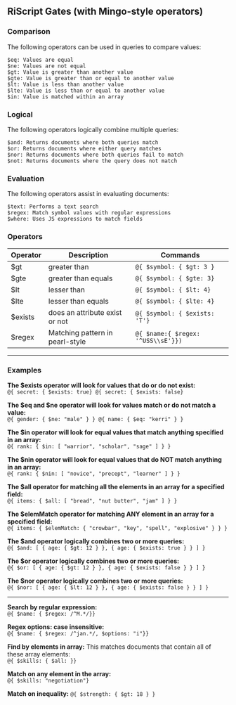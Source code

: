 ## RiScript Gates (with Mingo-style operators)

### Comparison

The following operators can be used in queries to compare values:

    $eq: Values are equal
    $ne: Values are not equal
    $gt: Value is greater than another value
    $gte: Value is greater than or equal to another value
    $lt: Value is less than another value
    $lte: Value is less than or equal to another value
    $in: Value is matched within an array

### Logical

The following operators logically combine multiple queries:

    $and: Returns documents where both queries match
    $or: Returns documents where either query matches
    $nor: Returns documents where both queries fail to match
    $not: Returns documents where the query does not match

### Evaluation

The following operators assist in evaluating documents:

    $text: Performs a text search
    $regex: Match symbol values with regular expressions
    $where: Uses JS expressions to match fields

### Operators

<table>
<thead><tr>
<th>Operator</th>
<th>Description</th>
<th>Commands</th>
</tr></thead>
<tbody>
<tr>
<td>$gt&nbsp;</td>
<td>greater than&nbsp;</td>
<td><code>@{ $symbol: { $gt: 3 }</code></td>
</tr>
<tr>
<td>$gte&nbsp;</td>
<td>greater than equals</td>
<td><code>@{ $symbol: { $gte: 3}</code></td>
</tr>
<tr>
<td>$lt&nbsp;</td>
<td>lesser than&nbsp;</td>
<td><code>@{ $symbol: { $lt: 4}</code></td>
</tr>
<tr>
<td>$lte</td>
<td>lesser than equals</td>
<td><code>@{ $symbol: { $lte: 4}</code></td>
</tr>
<tr>
<td>$exists</td>
<td>does an attribute exist or not</td>
<td><code>@{ $symbol: { $exists: 'T'}</code></td>
</tr>
<tr>
<td>$regex</td>
<td>Matching pattern in pearl-style</td>
<td><code>@{ $name:{ $regex: '^USS\\sE'}})</code></td>
</tr>
</tbody>
</table>

-------

### Examples

**The $exists operator will look for values that do or do not exist:**  
    ```@{ secret: { $exists: true}
    @{ secret: { $exists: false}```

**The $eq and $ne operator will look for values match or do not match a value:**  
    ```@{ gender: { $ne: "male" } }
    @{ name: { $eq: "kerri" } }```

**The $in operator will look for equal values that match anything specified in an array:**  
    `@{ rank: { $in: [ "warrior", "scholar", "sage" ] } }`

**The $nin operator will look for equal values that do NOT match anything in an array:**  
    `@{ rank: { $nin: [ "novice", "precept", "learner" ] } }`

**The $all operator for matching all the elements in an array for a specified field:**  
    `@{ items: { $all: [ "bread", "nut butter", "jam" ] } }`

**The $elemMatch operator for matching ANY element in an array for a specified field:**  
    `@{ items: { $elemMatch: { "crowbar", "key", "spell", "explosive" } } }`

**The $and operator logically combines two or more queries:**  
    `@{ $and: [ { age: { $gt: 12 } }, { age: { $exists: true } } ] }`

**The $or operator logically combines two or more queries:**  
    `@{ $or: [ { age: { $gt: 12 } }, { age: { $exists: false } } ] }`

**The $nor operator logically combines two or more queries:**  
    `@{ $nor: [ { age: { $lt: 12 } }, { age: { $exists: false } } ] }`


--------

**Search by regular expression:**  
    `@{ $name: { $regex: /^M.*/}}`

**Regex options: case insensitive:**  
    `@{ $name: { $regex: /^jan.*/, $options: "i"}}`

**Find by elements in array:**
This matches documents that contain all of these array elements:  
    `@{ $skills: { $all: }}`

**Match on any element in the array:**  
    `@{ $skills: "negotiation"}`

**Match on inequality:**
    `@{ $strength: { $gt: 18 } }`  
